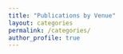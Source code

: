 ```yaml
---
title: "Publications by Venue"
layout: categories
permalink: /categories/
author_profile: true
---
```

